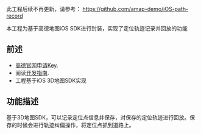 此工程后续不再更新，请参考： https://github.com/amap-demo/iOS-path-record 


本工程为基于高德地图iOS SDK进行封装，实现了定位轨迹记录并回放的功能
## 前述 ##
- [高德官网申请Key](http://lbs.amap.com/dev/#/).
- 阅读[开发指南](http://lbs.amap.com/api/ios-sdk/summary/).
- 工程基于iOS 3D地图SDK实现

## 功能描述 ##
基于3D地图SDK，可以记录定位点信息并保存，对保存的定位轨迹进行回放。保存的时候会进行轨迹纠偏操作，将定位点抓到道路上。
